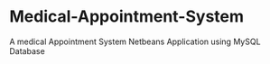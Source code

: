 # Medical-Appointment-System
A medical Appointment System Netbeans Application using MySQL Database
